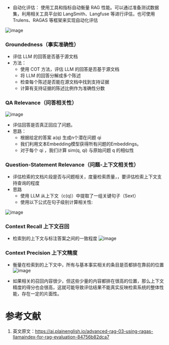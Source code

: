 - 自动化评估：
   使用工具和指标自动衡量 RAG 性能。可以通过准备测试数据集，利用相关工具平台如 LangSmith、Langfuse 等进行评估，也可使用 Trulens、RAGAS 等框架来实现自动化评估

![image](https://github.com/user-attachments/assets/c7f498f8-2f03-4c97-8ef1-fc4b3a5cd65e)



### Groundedness（事实准确性）
- 评估 LLM 的回答是否基于源文档
- 方法：
    - 使用 COT 方法，评估 LLM 的回答是否基于源文档
    - 将 LLM 的回答分解成多个陈述
    - 检查每个陈述是否能在源文档中找到支持证据
    - 计算有支持证据的陈述比例作为准确性分数

### QA Relevance（问答相关性）
![image](https://github.com/user-attachments/assets/b3d6f2ab-26f8-4ae2-9f7f-a4af995dceb9)

- 评估回答是否真正回应了问题。
- 思路：
   - 根据给定的答案 a(q) 生成n个潜在问题 qi
   - 我们利用文本Embedding模型获得所有问题的Embeddings。
   - 对于每个 qi ，我们计算 sim(q, qi) 与原始问题 q 的相似性

### Question-Statement Relevance（问题-上下文相关性）
- 评估检索的文档片段是否与问题相关，度量检索质量，，要评估检索上下文支持查询的程度
- 思路
   - 使用 LLM 从上下文（c(q)）中提取了一组关键句子（Sext）
   - 使用以下公式在句子级别计算相关性:

![image](https://github.com/user-attachments/assets/8c35f152-a215-4d72-a126-37f7e4b7dc83)


### Context Recall 上下文召回
- 检索到的上下文与标注答案之间的一致程度
![image](https://github.com/user-attachments/assets/3c5c0f23-4d1b-4f09-8c35-2806cc62d2bd)


### Context Precision 上下文精度
- 衡量在检索到的上下文中，所有与基本事实相关的条目是否都排在靠前的位置
![image](https://github.com/user-attachments/assets/718baf1c-730c-4c95-9ebc-c3a3787c6582)

- 如果相关的召回内容很少，但这些少量的内容都排在很高的位置，那么上下文精度的得分也会很高，这就可能导致评估结果不能真实反映检索系统的整体性能，存在一定的片面性。

# 参考文献
1. 英文原文：https://ai.plainenglish.io/advanced-rag-03-using-ragas-llamaindex-for-rag-evaluation-84756b82dca7
